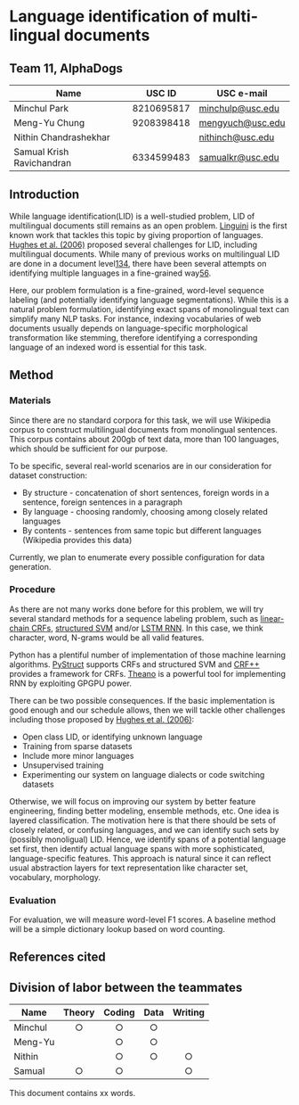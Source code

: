 # Language identification of multi-lingual documents

## Team 11, AlphaDogs
| Name                      | USC ID     | USC e-mail       |
|---------------------------|------------|------------------|
| Minchul Park              | 8210695817 | minchulp@usc.edu |
| Meng-Yu Chung             | 9208398418 | mengyuch@usc.edu |
| Nithin Chandrashekhar     |            | nithinch@usc.edu |
| Samual Krish Ravichandran | 6334599483 | samualkr@usc.edu |

## Introduction

While language identification(LID) is a well-studied problem, LID of multilingual documents still remains as an open problem. [Linguini][1] is the first known work that tackles this topic by giving proportion of languages. [Hughes et al. (2006)][2] proposed several challenges for LID, including multilingual documents. While many of previous works on multilingual LID are done in a document level[1][1][3][3][4][4], there have been several attempts on identifying multiple languages in a fine-grained way[5][5][6][6].

Here, our problem formulation is a fine-grained, word-level sequence labeling (and potentially identifying language segmentations). While this is a natural problem formulation, identifying exact spans of monolingual text can simplify many NLP tasks. For instance, indexing vocabularies of web documents usually depends on language-specific morphological transformation like stemming, therefore identifying a corresponding language of an indexed word is essential for this task.

## Method

### Materials

Since there are no standard corpora for this task, we will use Wikipedia corpus to construct multilingual documents from monolingual sentences. This corpus contains about 200gb of text data, more than 100 languages, which should be sufficient for our purpose.

To be specific, several real-world scenarios are in our consideration for dataset construction:

 * By structure - concatenation of short sentences, foreign words in a sentence, foreign sentences in a paragraph
 * By language - choosing randomly, choosing among closely related languages
 * By contents - sentences from same topic but different languages (Wikipedia provides this data)

Currently, we plan to enumerate every possible configuration for data generation. 

### Procedure

As there are not many works done before for this problem, we will try several standard methods for a sequence labeling problem, such as [linear-chain CRFs][7], [structured SVM][8] and/or [LSTM RNN][9]. In this case, we think character, word, N-grams would be all valid features.

Python has a plentiful number of implementation of those machine learning algorithms. [PyStruct][10] supports CRFs and structured SVM and [CRF++][11] provides a framework for CRFs. [Theano][12] is a powerful tool for implementing RNN by exploiting GPGPU power.

There can be two possible consequences. If the basic implementation is good enough and our schedule allows, then we will tackle other challenges including those proposed by [Hughes et al. (2006)][2]:

 * Open class LID, or identifying unknown language
 * Training from sparse datasets
 * Include more minor languages
 * Unsupervised training
 * Experimenting our system on language dialects or code switching datasets
 
Otherwise, we will focus on improving our system by better feature engineering, finding better modeling, ensemble methods, etc. One idea is layered classification. The motivation here is that there should be sets of closely related, or confusing languages, and we can identify such sets by (possibly monoligual) LID. Hence, we identify spans of a potential language set first, then identify actual language spans with more sophisticated, language-specific features. This approach is natural since it can reflect usual abstraction layers for text representation like character set, vocabulary, morphology. 

### Evaluation

For evaluation, we will measure word-level F1 scores. A baseline method will be a simple dictionary lookup based on word counting.

## References cited

[1]: http://www.computer.org/csdl/proceedings/hicss/1999/0001/02/00012035.pdf "Linguini: Language Identification for Multilingual Documents"
[2]: http://lrec-conf.org/proceedings/lrec2006/pdf/459_pdf.pdf "Reconsidering Language Identification for Written Language Resources"
[3]: https://aclweb.org/anthology/Q/Q14/Q14-1003.pdf "Automatic Detection and Language Identification of Multilingual Documents"
[4]: https://www.researchgate.net/profile/Zakaria_Elberrichi/publication/220531464_Automatic_Language_Identification_An_Alternative_Unsupervised_Approach_Using_a_New_Hybrid_Algorithm/links/0fcfd50cb7bd3ceeef000000.pdf "Automatic language identification: An alternative unsupervised approach using a new hybrid algorithm"
[5]: http://citeseerx.ist.psu.edu/viewdoc/download?doi=10.1.1.139.6877&rep=rep1&type=pdf#page=14 "A Fine-Grained Model for Language Identification"
[6]: http://tangra.si.umich.edu/~radev/papers/language_identification.pdf "Labeling the Languages of Words in Mixed-Language Documents using Weakly Supervised Methods"
[7]: https://www.cs.utah.edu/~piyush/teaching/crf.pdf "Conditional Random Fields: Probabilistic Models for Segmenting and Labeling Sequence Data"
[8]: http://www.jmlr.org/papers/volume6/tsochantaridis05a/tsochantaridis05a.pdf "Large Margin Methods for Structured and Interdependent Output Variables"
[9]: http://deeplearning.cs.cmu.edu/pdfs/Hochreiter97_lstm.pdf "LONG SHORT-TERM MEMORY"
[10]: https://pystruct.github.io/ "PyStruct - Structured Learning in Python"
[11]: https://taku910.github.io/crfpp/ "CRF++: Yet Another CRF toolkit"
[12]: https://github.com/Theano/Theano "Theano"

## Division of labor between the teammates

| Name    | Theory | Coding | Data | Writing |
|---------|:------:|:------:|:----:|:-------:|
| Minchul |    ○   |    ○   |   ○  |         |
| Meng-Yu |        |    ○   |   ○  |         |
| Nithin  |        |    ○   |   ○  |    ○    |
| Samual  |    ○   |    ○   |      |    ○    |

This document contains xx words.
